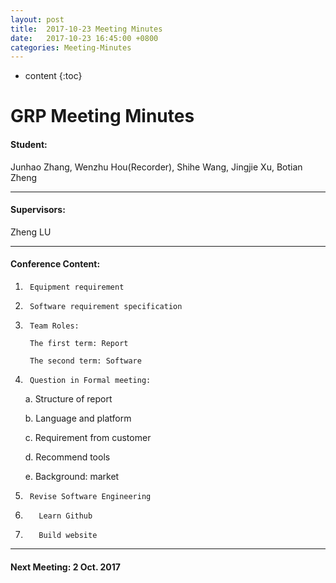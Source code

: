 ```yaml
---
layout: post
title:  2017-10-23 Meeting Minutes
date:   2017-10-23 16:45:00 +0800
categories: Meeting-Minutes
---
```


* content
{:toc}



# GRP Meeting Minutes


#### Student: 

Junhao Zhang, Wenzhu Hou(Recorder), Shihe Wang, Jingjie Xu, Botian Zheng

---

#### Supervisors: 

Zheng LU

---

#### Conference Content: 

1.		Equipment requirement

2.		Software requirement specification

3.  	Team Roles:

		The first term: Report

		The second term: Software

4.  	Question in Formal meeting:

	a.  Structure of report

	b.  Language and platform

	c.  Requirement from customer

	d.  Recommend tools

	e.  Background: market

5.    	Revise Software Engineering

6.  	  Learn Github

7.  	  Build website
	
---






	 
#### Next Meeting: 2 Oct. 2017  
